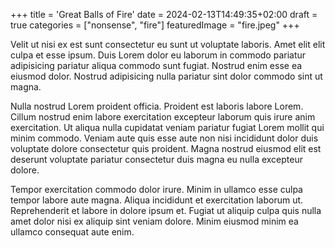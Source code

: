 +++
title = 'Great Balls of Fire'
date = 2024-02-13T14:49:35+02:00
draft = true
categories = ["nonsense", "fire"]
featuredImage = "fire.jpeg"
+++

Velit ut nisi ex est sunt consectetur eu sunt ut voluptate laboris. Amet elit elit culpa et esse ipsum. Duis Lorem dolor eu laborum in commodo pariatur adipisicing pariatur aliqua commodo sunt fugiat. Nostrud enim esse ea eiusmod dolor. Nostrud adipisicing nulla pariatur sint dolor commodo sint ut magna.

Nulla nostrud Lorem proident officia. Proident est laboris labore Lorem. Cillum nostrud enim labore exercitation excepteur laborum quis irure anim exercitation. Ut aliqua nulla cupidatat veniam pariatur fugiat Lorem mollit qui minim commodo. Veniam aute quis esse aute non nisi incididunt dolor duis voluptate dolore consectetur quis proident. Magna nostrud eiusmod elit est deserunt voluptate pariatur consectetur duis magna eu nulla excepteur dolore.

Tempor exercitation commodo dolor irure. Minim in ullamco esse culpa tempor labore aute magna. Aliqua incididunt et exercitation laborum ut. Reprehenderit et labore in dolore ipsum et. Fugiat ut aliquip culpa quis nulla amet dolor nisi ex aliquip sint veniam dolore. Minim eiusmod minim ea ullamco consequat aute enim.
